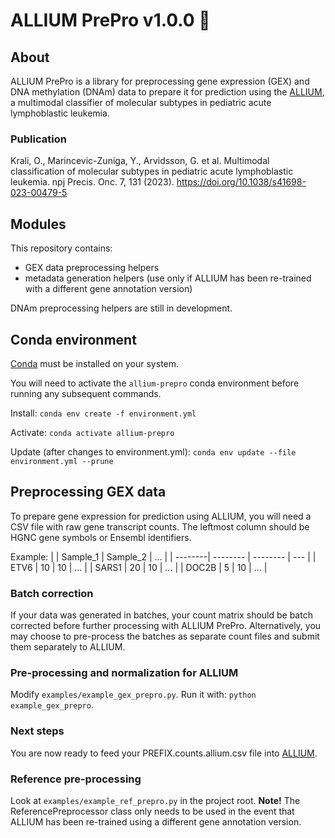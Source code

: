 # ALLIUM PrePro v1.0.0 :garlic:

## About

ALLIUM PrePro is a library for preprocessing gene expression (GEX) and DNA methylation (DNAm) data to prepare it for prediction using the [ALLIUM](https://github.com/Molmed/allium), a multimodal classifier of molecular subtypes in pediatric acute lymphoblastic leukemia.

### Publication

Krali, O., Marincevic-Zuniga, Y., Arvidsson, G. et al. Multimodal classification of molecular subtypes in pediatric acute lymphoblastic leukemia. npj Precis. Onc. 7, 131 (2023). https://doi.org/10.1038/s41698-023-00479-5

## Modules

This repository contains:
- GEX data preprocessing helpers
- metadata generation helpers (use only if ALLIUM has been re-trained with a different gene annotation version)

DNAm preprocessing helpers are still in development.

## Conda environment
[Conda](https://docs.conda.io) must be installed on your system.

You will need to activate the `allium-prepro` conda environment before running any subsequent commands.

Install: `conda env create -f environment.yml`

Activate: `conda activate allium-prepro`

Update (after changes to environment.yml): `conda env update --file environment.yml --prune`

## Preprocessing GEX data
To prepare gene expression for prediction using ALLIUM, you will need a CSV file with raw gene transcript counts. The leftmost column should be HGNC gene symbols or Ensembl identifiers.

Example:
|         | Sample_1 | Sample_2 | ... |
| --------| -------- | -------- | --- |
| ETV6    | 10       | 10       | ... |
| SARS1   | 20       | 10       | ... |
| DOC2B   | 5        | 10       | ... |

### Batch correction

If your data was generated in batches, your count matrix should be batch corrected before further processing with ALLIUM PrePro. Alternatively, you may choose to pre-process the batches as separate count files and submit them separately to ALLIUM.

### Pre-processing and normalization for ALLIUM

Modify `examples/example_gex_prepro.py`.
Run it with: `python example_gex_prepro`.

### Next steps
You are now ready to feed your PREFIX.counts.allium.csv file into [ALLIUM](https://github.com/Molmed/allium).

### Reference pre-processing
Look at `examples/example_ref_prepro.py` in the project root. **Note!** The ReferencePreprocessor class only needs to be used in the event that ALLIUM has been re-trained using a different gene annotation version.
